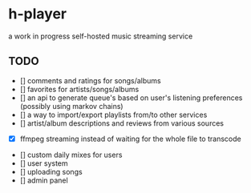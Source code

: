 # h-player
a work in progress self-hosted music streaming service

## TODO
- [] comments and ratings for songs/albums
- [] favorites for artists/songs/albums
- [] an api to generate queue's based on user's listening preferences (possibly using markov chains)
- [] a way to import/export playlists from/to other services
- [] artist/album descriptions and reviews from various sources
- [x] ffmpeg streaming instead of waiting for the whole file to transcode 
- [] custom daily mixes for users
- [] user system
- [] uploading songs
- [] admin panel
